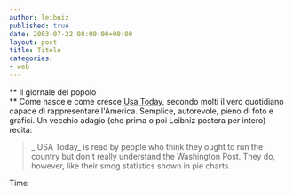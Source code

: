 ```yaml
---
author: leibniz
published: true
date: 2003-07-22 08:00:00+00:00
layout: post
title: Titolo
categories:
- web
---
```


 ** Il giornale del popolo   
** Come nasce e come cresce  [ Usa Today](http://www.time.com/time/magazine/article/0,9171,1101030721-464402,00.html), secondo molti il vero quotidiano capace di rappresentare l'America. Semplice, autorevole, pieno di foto e grafici. Un vecchio adagio (che prima o poi Leibniz postera per intero) recita:  

>  
> 
>  _ USA Today_ is read by people who think they ought to run the country but don't really understand the Washington Post. They do, however, like their smog statistics shown in pie charts.

  Time
